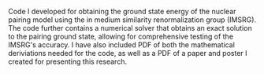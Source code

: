 Code I developed for obtaining the ground state energy of the nuclear pairing model using the in medium similarity renormalization group (IMSRG). 
The code further contains a numerical solver that obtains an exact solution to the pairing ground state, allowing for comprehensive testing of the IMSRG's accuracy.
I have also included PDF of both the mathematical deriviations needed for the code, as well as a PDF of a paper and poster I created for presenting this research. 
